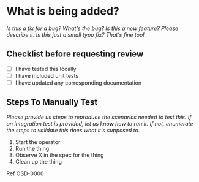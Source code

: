 # What is being added?
_Is this a fix for a bug?  What's the bug?  Is this a new feature? Please describe it. Is this just a small typo fix?  That's fine too!_

## Checklist before requesting review

- [ ] I have tested this locally
- [ ] I have included unit tests
- [ ] I have updated any corresponding documentation

## Steps To Manually Test
_Please provide us steps to reproduce the scenarios needed to test this.  If an integration test is provided, let us know how to run it. If not, enumerate the steps to validate this does what it's supposed to._
1. Start the operator
1. Run the thing
1. Observe X in the spec for the thing
1. Clean up the thing

Ref OSD-0000
